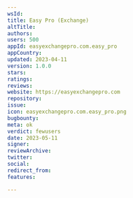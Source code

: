 ```yaml
---
wsId: 
title: Easy Pro (Exchange)
altTitle: 
authors: 
users: 500
appId: easyexchangepro.com.easy_pro
appCountry: 
updated: 2023-04-11
version: 1.0.0
stars: 
ratings: 
reviews: 
website: https://easyexchangepro.com
repository: 
issue: 
icon: easyexchangepro.com.easy_pro.png
bugbounty: 
meta: ok
verdict: fewusers
date: 2023-05-11
signer: 
reviewArchive: 
twitter: 
social: 
redirect_from: 
features: 

---
```


